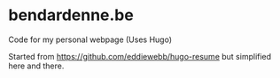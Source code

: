 # bendardenne.be
Code for my personal webpage (Uses Hugo)

Started from https://github.com/eddiewebb/hugo-resume but simplified here and there. 
